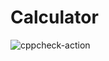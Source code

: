 # Calculator
![cppcheck-action](https://github.com/99002645/Calculator/workflows/cppcheck-action/badge.svg)
